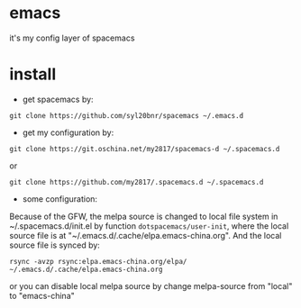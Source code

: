 # emacs
it's my config layer of spacemacs

# install
- get spacemacs by:

```
git clone https://github.com/syl20bnr/spacemacs ~/.emacs.d
```

- get my configuration by:

```
git clone https://git.oschina.net/my2817/spacemacs-d ~/.spacemacs.d
```

or

```
git clone https://github.com/my2817/.spacemacs.d ~/.spacemacs.d
```

- some configuration:

Because of the GFW, the melpa source is changed to local file system in ~/.spacemacs.d/init.el by function ```dotspacemacs/user-init```, where the local source file is at "~/.emacs.d/.cache/elpa.emacs-china.org". And the local source file is synced by:

```
rsync -avzp rsync:elpa.emacs-china.org/elpa/ ~/.emacs.d/.cache/elpa.emacs-china.org
```

or you can disable local melpa source by change melpa-source from "local" to "emacs-china"
